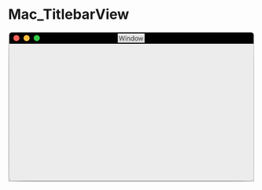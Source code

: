 # Mac_TitlebarView
<img src="https://github.com/zhengwei931102/Mac_TitlebarView/blob/master/titlebar.png" width="500">
